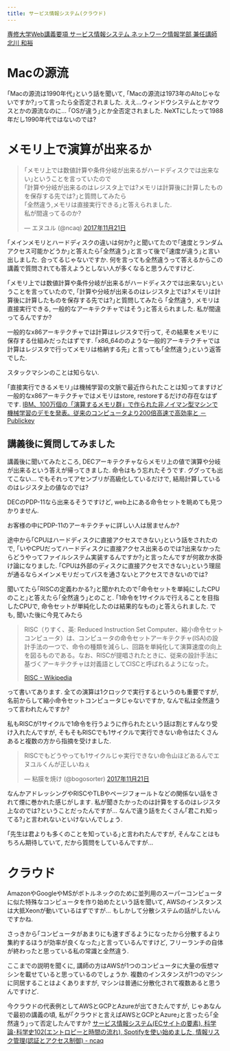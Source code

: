 ```yaml
---
title: サービス情報システム(クラウド)
---
```


[専修大学Web講義要項 サービス情報システム ネットワーク情報学部 兼任講師 北川 和裕](http://syllabus.acc.senshu-u.ac.jp/syllabus/syllabus/search/SyllabusInfo.do?nendo=2017&kogikey=33154&setti=1)

# Macの源流

｢Macの源流は1990年代｣という話を聞いて,
｢Macの源流は1973年のAltoじゃないですか?｣って言ったら全否定されました.
ええ…ウィンドウシステムとかマウスとかの源流なのに…
｢OSが違う｣とか全否定されました.
NeXTにしたって1988年だし1990年代ではないのでは?

# メモリ上で演算が出来るか

<blockquote class="twitter-tweet" data-lang="ja"><p lang="ja" dir="ltr">｢メモリ上では数値計算や条件分岐が出来るがハードディスクでは出来ない｣ということを言っていたので<br />｢計算や分岐が出来るのはレジスタ上では?メモリは計算後に計算したものを保存する先では?｣と質問してみたら<br />｢全然違う,メモリは直接実行できる｣と答えられました.<br />私が間違ってるのか?</p>&mdash; エヌユル (@ncaq) <a href="https://twitter.com/ncaq/status/932769682494431232?ref_src=twsrc%5Etfw">2017年11月21日</a></blockquote>

｢メインメモリとハードディスクの違いは何か?｣と聞いてたので｢速度とランダムアクセス可能かどうか｣と答えたら｢全然違う｣と言って後で｢速度が違う｣と言い出しました.
合ってるじゃないですか.
何を言っても全然違うって答えるからこの講義で質問されても答えようとしない人が多くなると思うんですけど.

｢メモリ上では数値計算や条件分岐が出来るがハードディスクでは出来ない｣ということを言っていたので,
｢計算や分岐が出来るのはレジスタ上では?メモリは計算後に計算したものを保存する先では?｣と質問してみたら
｢全然違う, メモリは直接実行できる, 一般的なアーキテクチャではそう｣と答えられました.
私が間違ってるんですか?

一般的なx86アーキテクチャでは計算はレジスタで行って, その結果をメモリに保存する仕組みだったはずです.
｢x86_64ののような一般的アーキテクチャでは計算はレジスタで行ってメモリは格納する先｣
と言っても｢全然違う｣という返答でした.

スタックマシンのことは知らない.

｢直接実行できるメモリ｣は機械学習の文脈で最近作られたことは知ってますけど一般的なx86アーキテクチャではメモリはstore, restoreするだけの存在なはずです.
[IBM、100万個の「演算するメモリ群」で作られた非ノイマン型マシンで機械学習のデモを発表。従来のコンピュータより200倍高速で高効率と － Publickey](http://www.publickey1.jp/blog/17/ibm100200.html)

## 講義後に質問してみました

講義後に聞いてみたところ,
DECアーキテクチャならメモリ上の値で演算や分岐が出来るという答えが帰ってきました.
命令はもう忘れたそうです.
ググっても出てこない…
でもそれってアセンブリが高級化しているだけで,
結局計算しているのはレジスタ上の値なのでは?

DECのPDP-11なら出来るそうですけど,
web上にある命令セットを眺めても見つかりません.

お客様の中にPDP-11のアーキテクチャに詳しい人は居ませんか?

途中から｢CPUはハードディスクに直接アクセスできない｣という話をされたので,
｢いやCPUだってハードディスクに直接アクセス出来るのでは?出来なかったらどうやってファイルシステム実装するんですか?｣と言ったんですが何故か水掛け論になりました.
｢CPUは外部のディスクに直接アクセスできない｣という理屈が通るならメインメモリだってバスを通さないとアクセスできないのでは?

聞いてたら｢RISCの定義わかる?｣と聞かれたので｢命令セットを単純にしたCPUのこと｣と答えたら｢全然違う｣とのこと.
｢1命令を1サイクルで行えることを目指したCPUで,
命令セットが単純化したのは結果的なもの｣と答えられました.
でも,
聞いた後に今見てみたら

> RISC（りすく、英: Reduced Instruction Set Computer、縮小命令セットコンピュータ）は、コンピュータの命令セットアーキテクチャ(ISA)の設計手法の一つで、命令の種類を減らし、回路を単純化して演算速度の向上を図るものである。なお、RISCが提唱されたときに、従来の設計手法に基づくアーキテクチャは対義語としてCISCと呼ばれるようになった。
>
> [RISC - Wikipedia](https://ja.wikipedia.org/wiki/RISC)

って書いてあります.
全ての演算は1クロックで実行するというのも重要ですが,
名前からして縮小命令セットコンピュータじゃないですか,
なんで私は全然違うって言われたんですか?

私もRISCが1サイクルで1命令を行うように作られたという話は割とすんなり受け入れたんですが,
そもそもRISCでも1サイクルで実行できない命令はたくさんあると複数の方から指摘を受けました.

<blockquote class="twitter-tweet" data-conversation="none" data-lang="ja"><p lang="ja" dir="ltr">RISCでもどうやっても1サイクルじゃ実行できない命令山ほどあるんでエヌユルくんが正しいねぇ</p>&mdash; 粘膜を焼け (@bogosorter) <a href="https://twitter.com/bogosorter/status/932797098004590592?ref_src=twsrc%5Etfw">2017年11月21日</a></blockquote>

なんかアドレッシングやRISCやTLBやページフォールトなどの関係ない話をされて煙に巻かれた感じがします.
私が聞きたかったのは計算をするのはレジスタ上なのでは?ということだったんですが…
なんで違う話をたくさん｢君これ知ってる?｣と言われないといけないんでしょう.

｢先生は君よりも多くのことを知っている｣と言われたんですが,
そんなことはもちろん期待していて,
だから質問をしているんですが…

# クラウド

AmazonやGoogleやMSがボトルネックのために並列用のスーパーコンピュータに似た特殊なコンピュータを作り始めたという話を聞いて,
AWSのインスタンスは大抵Xeonが動いているはずですが…
もしかして分散システムの話がしたいんですかね.

さっきから｢コンピュータがあまりにも速すぎるようになったから分散するより集約するほうが効率が良くなった｣と言っているんですけど,
フリーランチの自体が終わったと思っている私の常識と全然違う.

ここまでの説明を聞くに,
講師の方はAWSが1つのコンピュータに大量の仮想マシンを載せていると思っているのでしょうか.
複数のインスタンスが1つのマシンに同居することはよくありますが,
マシンは普通に分散化されて複数あると思うんですけど.

今クラウドの代表例としてAWSとGCPとAzureが出てきたんですが,
じゃあなんで最初の講義の頃,
私が｢クラウドと言えばAWSとGCPとAzure｣と言ったら｢全然違う｣って否定したんですか?
[サービス情報システム(ECサイトの要素), 科学論･科学史102(エントロピーと時間の流れ), Spotifyを使い始めました, 情報リスク管理(認証とアクセス制御) - ncaq](https://www.ncaq.net/2017/10/31/)
